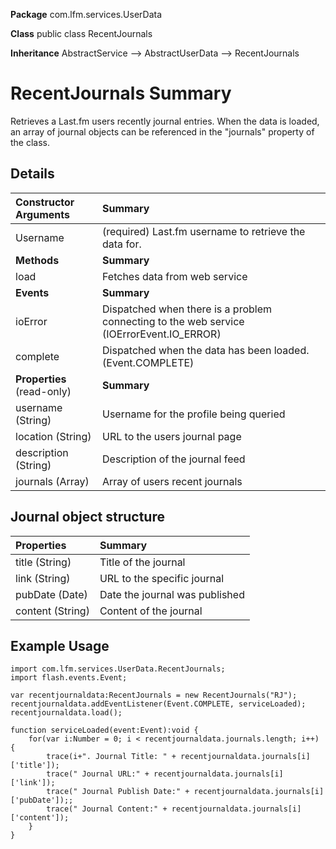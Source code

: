 **Package**      com.lfm.services.UserData

**Class**        public class RecentJournals

**Inheritance**  AbstractService --> AbstractUserData --> RecentJournals


# RecentJournals Summary #

Retrieves a Last.fm users recently journal entries. When the data is loaded, an array of journal objects can be referenced in the "journals" property of the class.


## Details ##

| **Constructor Arguments** | **Summary** |
|:--------------------------|:------------|
| Username                  | (required) Last.fm username to retrieve the data for. |
| **Methods**               | **Summary** |
| load                      | Fetches data from web service |
| **Events**                | **Summary** |
| ioError                   | Dispatched when there is a problem connecting to the web service (IOErrorEvent.IO\_ERROR) |
| complete                  | Dispatched when the data has been loaded. (Event.COMPLETE) |
| **Properties** (read-only) | **Summary** |
| username (String)         | Username for the profile being queried |
| location (String)         | URL to the users journal page |
| description (String)      | Description of the journal feed |
| journals (Array)          | Array of users recent journals |


## Journal object structure ##

| **Properties** | **Summary** |
|:---------------|:------------|
| title (String) | Title of the journal |
| link (String)  | URL to the specific journal |
| pubDate (Date) | Date the journal was published |
| content (String) | Content of the journal |


## Example Usage ##

```
import com.lfm.services.UserData.RecentJournals;
import flash.events.Event;

var recentjournaldata:RecentJournals = new RecentJournals("RJ");
recentjournaldata.addEventListener(Event.COMPLETE, serviceLoaded);
recentjournaldata.load();

function serviceLoaded(event:Event):void {
    for(var i:Number = 0; i < recentjournaldata.journals.length; i++) {
        trace(i+". Journal Title: " + recentjournaldata.journals[i]['title']);
        trace(" Journal URL:" + recentjournaldata.journals[i]['link']);
        trace(" Journal Publish Date:" + recentjournaldata.journals[i]['pubDate']);;
        trace(" Journal Content:" + recentjournaldata.journals[i]['content']);
    }
}
```
